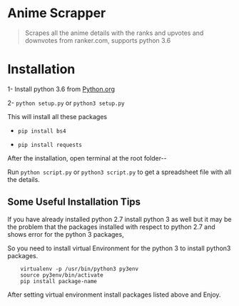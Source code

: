 # Anime Scrapper
>Scrapes all the anime details with the ranks and upvotes and downvotes from ranker.com, supports python 3.6

# Installation
1- Install python 3.6 from [Python.org](https://www.python.org)

2- `python setup.py` or `python3 setup.py`

  This will install all these packages

  * `pip install bs4`

  * `pip install requests`

After the installation, open terminal at the root folder--

Run `python script.py` or `python3 script.py` to get a spreadsheet file with all the details.

## Some Useful Installation Tips

If you have already installed python 2.7 install python 3 as well but it may be the problem that the packages installed with respect to python 2.7 and shows error for the python 3 packages,

So you need to install virtual Environment for the python 3 to install python3 packages.

```
    virtualenv -p /usr/bin/python3 py3env
    source py3env/bin/activate
    pip install package-name
```

After setting virtual environment install packages listed above and Enjoy.

